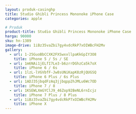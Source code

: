 ```yaml
---
layout: produk-casinghp
title: Studio Ghibli Princess Mononoke iPhone Case
categories: apple

# Produk
product-title: Studio Ghibli Princess Mononoke iPhone Case
harga: 90000
sku: hn-1389
image-drive: 1iBz35vaZbi7gy4vdcRkP7xOIWBcFH2Mv
gallery:
  - url: 1-25GuoBbCCXK2FXSwxxllpaKkGpIY3O8
    title: iPhone 5 / 5s / SE
  - url: 1m6NAi1jELfI7Le3-b6zrrDGhzCa5k7oX
    title: iPhone 6 / 6s
  - url: 1lzL-lVGVbfF-Jw8sUNiKapK8zRjQUGSQ
    title: iPhone 6 Plus / 6s Plus
  - url: 1ADJ35jbqdFzAq3jjbqpp2hJMLu6Wc7OD
    title: iPhone 7 / 8
  - url: 1KSEWLXmGYClJ9_46Zop92BeNL6rnIcjz
    title: iPhone 7 Plus / 8 Plus
  - url: 1iBz35vaZbi7gy4vdcRkP7xOIWBcFH2Mv
    title: iPhone X
---
```

